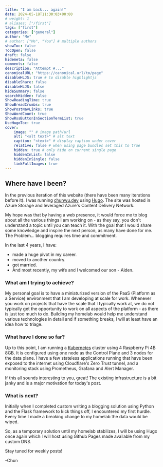 ```yaml
---
title: "I am back... again!"
date: 2024-05-18T11:30:03+00:00
# weight: 1
# aliases: ["/first"]
tags: ["first"]
categories: ["general"]
author: "Me"
# author: ["Me", "You"] # multiple authors
showToc: false
TocOpen: false
draft: false
hidemeta: false
comments: false
description: "Attempt #..."
canonicalURL: "https://canonical.url/to/page"
disableHLJS: true # to disable highlightjs
disableShare: false
disableHLJS: false
hideSummary: false
searchHidden: false
ShowReadingTime: true
ShowBreadCrumbs: true
ShowPostNavLinks: true
ShowWordCount: true
ShowRssButtonInSectionTermList: true
UseHugoToc: true
cover:
    image: "" # image path/url
    alt: "<alt text>" # alt text
    caption: "<text>" # display caption under cover
    relative: false # when using page bundles set this to true
    hidden: true # only hide on current single page
    hiddenInList: false
    hiddenInSingle: false
    linkFullImages: true
---
```


## Where have I been?

In the previous iteration of this website (there have been many iterations before it). I was running [chunwu.dev](https://chunwu.dev) using [Hugo](https://gohugo.io). The site was hosted in Azure Storage and leveraged Azure's Content Delivery Network. 

My hope was that by having a web presence, it would force me to blog about all the various things I am working on - as they say, you don't understand a topic until you can teach it. With the goal that I would share some knowledge and inspire the next person, as many have done for me. The Problem... blogging requires time and commitment. 

In the last 4 years, I have:
- made a huge pivot in my career. 
- moved to another country.
- got married.
- And most recently, my wife and I welcomed our son - Aiden.

### What am I trying to achieve?

My personal goal is to have a miniaturized version of the PaaS (Platform as a Service) environment that I am developing at scale for work. Whenever you work on projects that have the scale that I typically work at, we do not typically get the opportunity to work on all aspects of the platform - as there is just too much to do. Building my homelab would help me understand various technologies in detail and if something breaks, I will at least have an idea how to triage. 

### What have I done so far? 

Up to this point, I am running a [Kubernetes](https://kubernetes.io/) cluster using 4 Raspberry Pi 4B 8GB. It is configured using one node as the Control Plane and 3 nodes for the data plane. I have a few stateless applications running that have been exposed to the internet using Cloudflare's Zero Trust tunnel, and a monitoring stack using Prometheus, Grafana and Alert Manager.

If this all sounds interesting to you, great! The existing infrastructure is a bit janky and is a major motivation for today's post. 

### What is next?

Initially when I completed custom writing a blogging solution using Python and the Flask framework to kick things off, I encountered my first hurdle. Every time I made a breaking change to my homelab the data would be wiped. 

So, as a temporary solution until my homelab stabilizes, I will be using Hugo once again which I will host using Github Pages made available from my custom DNS.

Stay tuned for weekly posts!

-Chun

